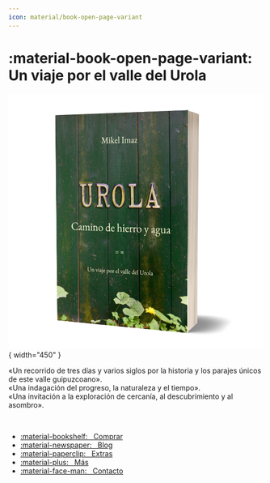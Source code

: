 ```yaml
---
icon: material/book-open-page-variant
---
```


# :material-book-open-page-variant: &nbsp; Un viaje por el valle del Urola

![libro](imgs/urola_3D.png){ width="450" }

«Un recorrido de tres días y varios siglos por la historia y los parajes únicos de este valle guipuzcoano».  
«Una indagación del progreso, la naturaleza y el tiempo».  
«Una invitación a la exploración de cercanía, al descubrimiento y al asombro».

&nbsp;

<div class="grid cards" markdown>

- [:material-bookshelf: &nbsp; Comprar](librerias.md)
- [:material-newspaper: &nbsp; Blog](blog/index.md)
- [:material-paperclip: &nbsp; Extras](extras/index.md)
- [:material-plus: &nbsp; Más](otros.md)
- [:material-face-man: &nbsp; Contacto](contacto.md)

</div>
